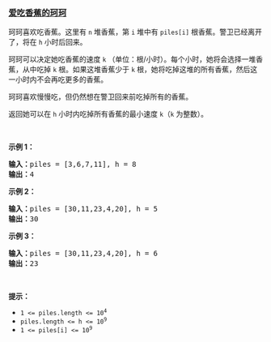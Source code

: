 ### [爱吃香蕉的珂珂](https://leetcode-cn.com/problems/koko-eating-bananas)

<p>珂珂喜欢吃香蕉。这里有 <code>n</code> 堆香蕉，第 <code>i</code> 堆中有&nbsp;<code>piles[i]</code>&nbsp;根香蕉。警卫已经离开了，将在 <code>h</code> 小时后回来。</p>

<p>珂珂可以决定她吃香蕉的速度 <code>k</code> （单位：根/小时）。每个小时，她将会选择一堆香蕉，从中吃掉 <code>k</code> 根。如果这堆香蕉少于 <code>k</code> 根，她将吃掉这堆的所有香蕉，然后这一小时内不会再吃更多的香蕉。&nbsp;&nbsp;</p>

<p>珂珂喜欢慢慢吃，但仍然想在警卫回来前吃掉所有的香蕉。</p>

<p>返回她可以在 <code>h</code> 小时内吃掉所有香蕉的最小速度 <code>k</code>（<code>k</code> 为整数）。</p>

<p>&nbsp;</p>

<ul>
</ul>

<p><strong>示例 1：</strong></p>

<pre>
<strong>输入：</strong>piles = [3,6,7,11], h = 8
<strong>输出：</strong>4
</pre>

<p><strong>示例 2：</strong></p>

<pre>
<strong>输入：</strong>piles = [30,11,23,4,20], h = 5
<strong>输出：</strong>30
</pre>

<p><strong>示例 3：</strong></p>

<pre>
<strong>输入：</strong>piles = [30,11,23,4,20], h = 6
<strong>输出：</strong>23
</pre>

<p>&nbsp;</p>

<p><strong>提示：</strong></p>

<ul>
	<li><code>1 &lt;= piles.length &lt;= 10<sup>4</sup></code></li>
	<li><code>piles.length &lt;= h &lt;= 10<sup>9</sup></code></li>
	<li><code>1 &lt;= piles[i] &lt;= 10<sup>9</sup></code></li>
</ul>
